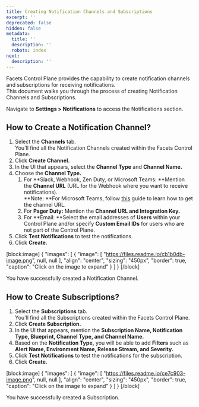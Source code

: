 ```yaml
---
title: Creating Notification Channels and Subscriptions
excerpt: ''
deprecated: false
hidden: false
metadata:
  title: ''
  description: ''
  robots: index
next:
  description: ''
---
```

Facets Control Plane provides the capability to create notification channels and subscriptions for receiving notifications.  
This document walks you through the process of creating Notification Channels and Subscriptions.

Navigate to **Settings > Notifications** to access the Notifications section.

## How to Create a Notification Channel?

1. Select the **Channels** tab.  
   You'll find all the Notification Channels created within the Facets Control Plane.
2. Click **Create Channel.**
3. In the UI that appears, select the **Channel Type** and **Channel Name.**
4. Choose the **Channel Type.**
   1. For **Slack, Webhook, Zen Duty, or Microsoft Teams: **Mention the **Channel URL** (URL for the Webhook where you want to receive notifications).  
      **Note: **For Microsoft Teams, follow [this](https://learn.microsoft.com/en-us/microsoftteams/platform/webhooks-and-connectors/how-to/add-incoming-webhook?tabs=dotnet#create-incoming-webhooks-1) guide to learn how to get the channel URL.
   2. For **Pager Duty:** Mention the **Channel URL **and** Integration Key.**
   3. For **Email: **Select the email addresses of **Users** within your Control Plane and/or specify **Custom Email IDs** for users who are not part of the Control Plane.
5. Click **Test Notifications** to test the notifications.
6. Click **Create.**

[block:image]
{
  "images": [
    {
      "image": [
        "https://files.readme.io/cb1b0db-image.png",
        null,
        null
      ],
      "align": "center",
      "sizing": "450px",
      "border": true,
      "caption": "Click on the image to expand"
    }
  ]
}
[/block]


You have successfully created a Notification Channel.

## How to Create Subscriptions?

1. Select the **Subscriptions** tab.  
   You'll find all the Subscriptions created within the Facets Control Plane.
2. Click **Create Subscription.**
3. In the UI that appears, mention the **Subscription Name, Notification Type, Blueprint, Channel Type, **and** Channel Name.**
4. Based on the **Notification Type,** you will be able to add **Filters** such as **Alert Name, Environment Name, Release Stream, **and** Severity.**
5. Click **Test Notifications** to test the notifications for the subscription.
6. Click **Create.**

[block:image]
{
  "images": [
    {
      "image": [
        "https://files.readme.io/ce7c903-image.png",
        null,
        null
      ],
      "align": "center",
      "sizing": "450px",
      "border": true,
      "caption": "Click on the image to expand"
    }
  ]
}
[/block]


You have successfully created a Subscription.